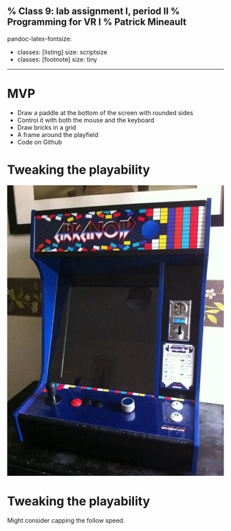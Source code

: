 % Class 9: lab assignment I, period II
% Programming for VR I
% Patrick Mineault
---
pandoc-latex-fontsize:
  - classes: [listing]
    size: scriptsize
  - classes: [footnote]
    size: tiny
---

# MVP

* Draw a paddle at the bottom of the screen with rounded sides
* Control it with both the mouse and the keyboard
* Draw bricks in a grid
* A frame around the playfield
* Code on Github

# Tweaking the playability

![Arkanoid cabinet](arcade-cabinet.jpg)

# Tweaking the playability

Might consider capping the follow speed.

